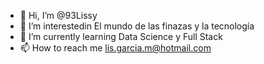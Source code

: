 - 👋 Hi, I’m @93Lissy
- 👀 I’m interestedin  El mundo de las finazas y la tecnología
- 🌱 I’m currently learning  Data Science y Full Stack
- 📫 How to reach me  lis.garcia.m@hotmail.com


<!---
93Lissy/93Lissy is a ✨ special ✨ repository because its `README.md` (this file) appears on your GitHub profile.
You can click the Preview link to take a look at your changes.
--->
